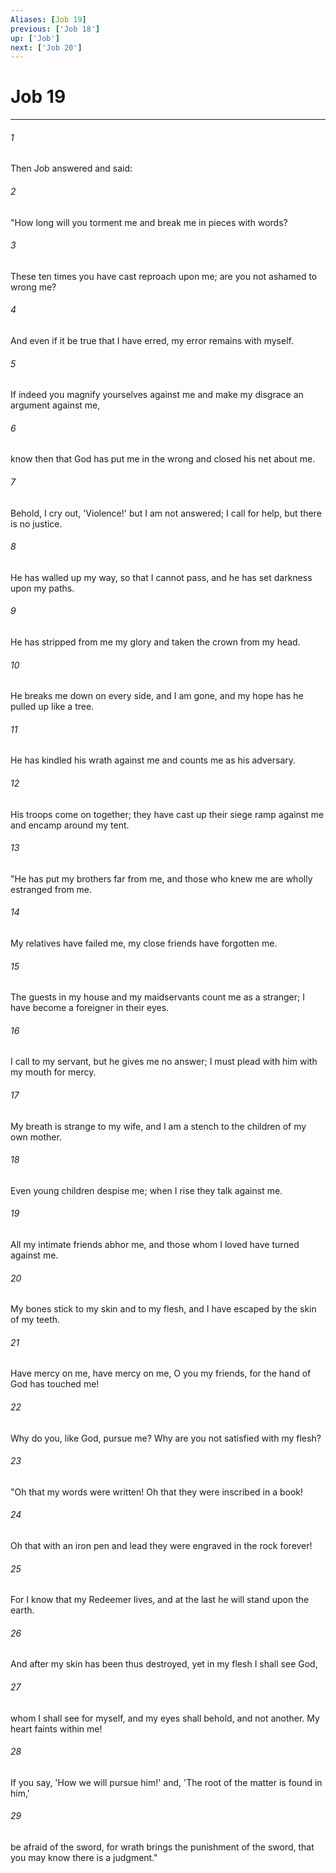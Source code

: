 ```yaml
---
Aliases: [Job 19]
previous: ['Job 18']
up: ['Job']
next: ['Job 20']
---
```

# Job 19

***

 

###### 1 
Then Job answered and said:
 
 

###### 2 
"How long will you torment me 
 and break me in pieces with words? 
 
 

###### 3 
These ten times you have cast reproach upon me; 
 are you not ashamed to wrong me? 
 
 

###### 4 
And even if it be true that I have erred, 
 my error remains with myself. 
 
 

###### 5 
If indeed you magnify yourselves against me 
 and make my disgrace an argument against me, 
 
 

###### 6 
know then that God has put me in the wrong 
 and closed his net about me. 
 
 

###### 7 
Behold, I cry out, 'Violence!' but I am not answered; 
 I call for help, but there is no justice. 
 
 

###### 8 
He has walled up my way, so that I cannot pass, 
 and he has set darkness upon my paths. 
 
 

###### 9 
He has stripped from me my glory 
 and taken the crown from my head. 
 
 

###### 10 
He breaks me down on every side, and I am gone, 
 and my hope has he pulled up like a tree. 
 
 

###### 11 
He has kindled his wrath against me 
 and counts me as his adversary. 
 
 

###### 12 
His troops come on together; 
 they have cast up their siege ramp against me 
 and encamp around my tent.
 
 

###### 13 
"He has put my brothers far from me, 
 and those who knew me are wholly estranged from me. 
 
 

###### 14 
My relatives have failed me, 
 my close friends have forgotten me. 
 
 

###### 15 
The guests in my house and my maidservants count me as a stranger; 
 I have become a foreigner in their eyes. 
 
 

###### 16 
I call to my servant, but he gives me no answer; 
 I must plead with him with my mouth for mercy. 
 
 

###### 17 
My breath is strange to my wife, 
 and I am a stench to the children of my own mother. 
 
 

###### 18 
Even young children despise me; 
 when I rise they talk against me. 
 
 

###### 19 
All my intimate friends abhor me, 
 and those whom I loved have turned against me. 
 
 

###### 20 
My bones stick to my skin and to my flesh, 
 and I have escaped by the skin of my teeth. 
 
 

###### 21 
Have mercy on me, have mercy on me, O you my friends, 
 for the hand of God has touched me! 
 
 

###### 22 
Why do you, like God, pursue me? 
 Why are you not satisfied with my flesh?
 
 

###### 23 
"Oh that my words were written! 
 Oh that they were inscribed in a book! 
 
 

###### 24 
Oh that with an iron pen and lead 
 they were engraved in the rock forever! 
 
 

###### 25 
For I know that my Redeemer lives, 
 and at the last he will stand upon the earth. 
 
 

###### 26 
And after my skin has been thus destroyed, 
 yet in my flesh I shall see God, 
 
 

###### 27 
whom I shall see for myself, 
 and my eyes shall behold, and not another. 
 My heart faints within me! 
 
 

###### 28 
If you say, 'How we will pursue him!' 
 and, 'The root of the matter is found in him,' 
 
 

###### 29 
be afraid of the sword, 
 for wrath brings the punishment of the sword, 
 that you may know there is a judgment."
 
